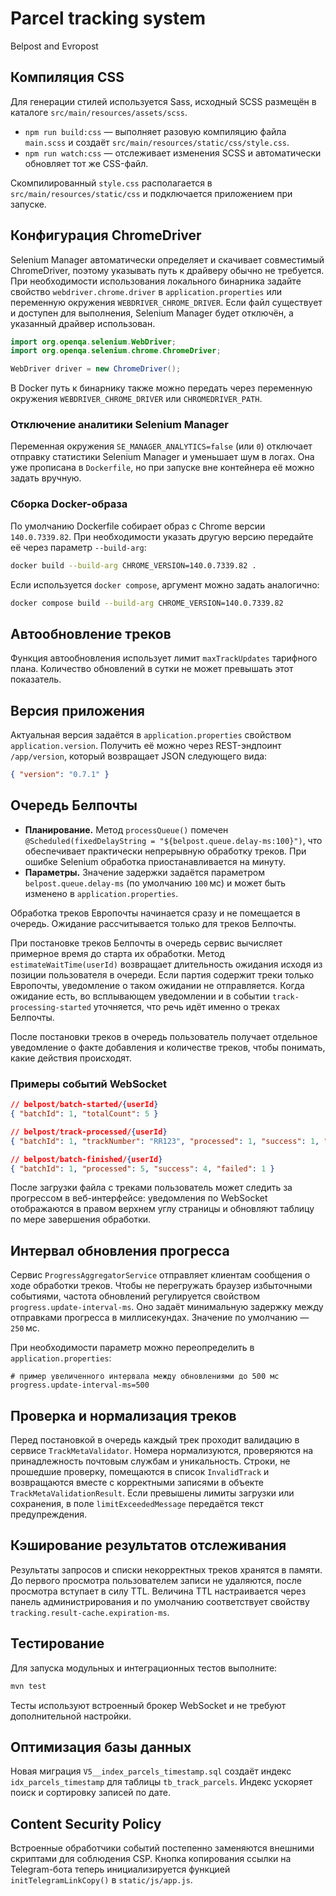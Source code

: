 # Parcel tracking system
Belpost and Evropost

## Компиляция CSS

Для генерации стилей используется Sass, исходный SCSS размещён в каталоге `src/main/resources/assets/scss`.

- `npm run build:css` — выполняет разовую компиляцию файла `main.scss` и создаёт `src/main/resources/static/css/style.css`.
- `npm run watch:css` — отслеживает изменения SCSS и автоматически обновляет тот же CSS-файл.

Скомпилированный `style.css` располагается в `src/main/resources/static/css` и подключается приложением при запуске.

## Конфигурация ChromeDriver

Selenium Manager автоматически определяет и скачивает совместимый
ChromeDriver, поэтому указывать путь к драйверу обычно не требуется.
При необходимости использования локального бинарника задайте свойство
`webdriver.chrome.driver` в `application.properties` или переменную окружения
`WEBDRIVER_CHROME_DRIVER`.
Если файл существует и доступен для выполнения, Selenium Manager
будет отключён, а указанный драйвер использован.

```java
import org.openqa.selenium.WebDriver;
import org.openqa.selenium.chrome.ChromeDriver;

WebDriver driver = new ChromeDriver();
```

В Docker путь к бинарнику также можно передать через переменную окружения
`WEBDRIVER_CHROME_DRIVER` или `CHROMEDRIVER_PATH`.

### Отключение аналитики Selenium Manager

Переменная окружения `SE_MANAGER_ANALYTICS=false` (или `0`) отключает отправку
статистики Selenium Manager и уменьшает шум в логах. Она уже прописана в
`Dockerfile`, но при запуске вне контейнера её можно задать вручную.

### Сборка Docker-образа

По умолчанию Dockerfile собирает образ с Chrome версии `140.0.7339.82`. При необходимости указать другую версию передайте её через параметр `--build-arg`:

```bash
docker build --build-arg CHROME_VERSION=140.0.7339.82 .
```

Если используется `docker compose`, аргумент можно задать аналогично:

```bash
docker compose build --build-arg CHROME_VERSION=140.0.7339.82
```

## Автообновление треков

Функция автообновления использует лимит `maxTrackUpdates` тарифного плана. Количество обновлений в сутки не может превышать этот показатель.

## Версия приложения

Актуальная версия задаётся в `application.properties` свойством `application.version`.
Получить её можно через REST-эндпоинт `/app/version`, который возвращает JSON
следующего вида:

```json
{ "version": "0.7.1" }
```

## Очередь Белпочты

 - **Планирование.** Метод `processQueue()` помечен
   `@Scheduled(fixedDelayString = "${belpost.queue.delay-ms:100}")`, что
   обеспечивает практически непрерывную обработку треков. При ошибке Selenium
   обработка приостанавливается на минуту.
 - **Параметры.** Значение задержки задаётся параметром
   `belpost.queue.delay-ms` (по умолчанию `100` мс) и может быть изменено в
   `application.properties`.

Обработка треков Европочты начинается сразу и не помещается в очередь.
Ожидание рассчитывается только для треков Белпочты.

При постановке треков Белпочты в очередь сервис вычисляет примерное время до
старта их обработки. Метод `estimateWaitTime(userId)` возвращает длительность
ожидания исходя из позиции пользователя в очереди. Если партия содержит
треки только Европочты, уведомление о таком ожидании не отправляется. Когда
ожидание есть, во всплывающем уведомлении и в событии `track-processing-started`
уточняется, что речь идёт именно о треках Белпочты.

После постановки треков в очередь пользователь получает отдельное уведомление
о факте добавления и количестве треков, чтобы понимать, какие действия
происходят.

### Примеры событий WebSocket

```json
// belpost/batch-started/{userId}
{ "batchId": 1, "totalCount": 5 }

// belpost/track-processed/{userId}
{ "batchId": 1, "trackNumber": "RR123", "processed": 1, "success": 1, "failed": 0 }

// belpost/batch-finished/{userId}
{ "batchId": 1, "processed": 5, "success": 4, "failed": 1 }
```

После загрузки файла с треками пользователь может следить за прогрессом
в веб-интерфейсе: уведомления по WebSocket отображаются в правом верхнем углу
страницы и обновляют таблицу по мере завершения обработки.

## Интервал обновления прогресса

Сервис `ProgressAggregatorService` отправляет клиентам сообщения о ходе обработки треков.
Чтобы не перегружать браузер избыточными событиями, частота обновлений регулируется
свойством `progress.update-interval-ms`. Оно задаёт минимальную задержку между
отправками прогресса в миллисекундах. Значение по умолчанию — `250` мс.

При необходимости параметр можно переопределить в `application.properties`:

```properties
# пример увеличенного интервала между обновлениями до 500 мс
progress.update-interval-ms=500
```

## Проверка и нормализация треков

Перед постановкой в очередь каждый трек проходит валидацию в сервисе
`TrackMetaValidator`. Номера нормализуются, проверяются на принадлежность
почтовым службам и уникальность. Строки, не прошедшие проверку, помещаются
в список `InvalidTrack` и возвращаются вместе с корректными записями в объекте
`TrackMetaValidationResult`. Если превышены лимиты загрузки или сохранения,
в поле `limitExceededMessage` передаётся текст предупреждения.

## Кэширование результатов отслеживания

Результаты запросов и списки некорректных треков хранятся в памяти.
До первого просмотра пользователем записи не удаляются,
после просмотра вступает в силу TTL.
Величина TTL настраивается через панель администрирования и по умолчанию
соответствует свойству `tracking.result-cache.expiration-ms`.

## Тестирование

Для запуска модульных и интеграционных тестов выполните:

```bash
mvn test
```

Тесты используют встроенный брокер WebSocket и не требуют дополнительной настройки.

## Оптимизация базы данных

Новая миграция `V5__index_parcels_timestamp.sql` создаёт индекс `idx_parcels_timestamp`
для таблицы `tb_track_parcels`. Индекс ускоряет поиск и сортировку записей по дате.

## Content Security Policy

Встроенные обработчики событий постепенно заменяются внешними скриптами для соблюдения CSP. Кнопка копирования ссылки на Telegram-бота теперь инициализируется функцией `initTelegramLinkCopy()` в `static/js/app.js`.
